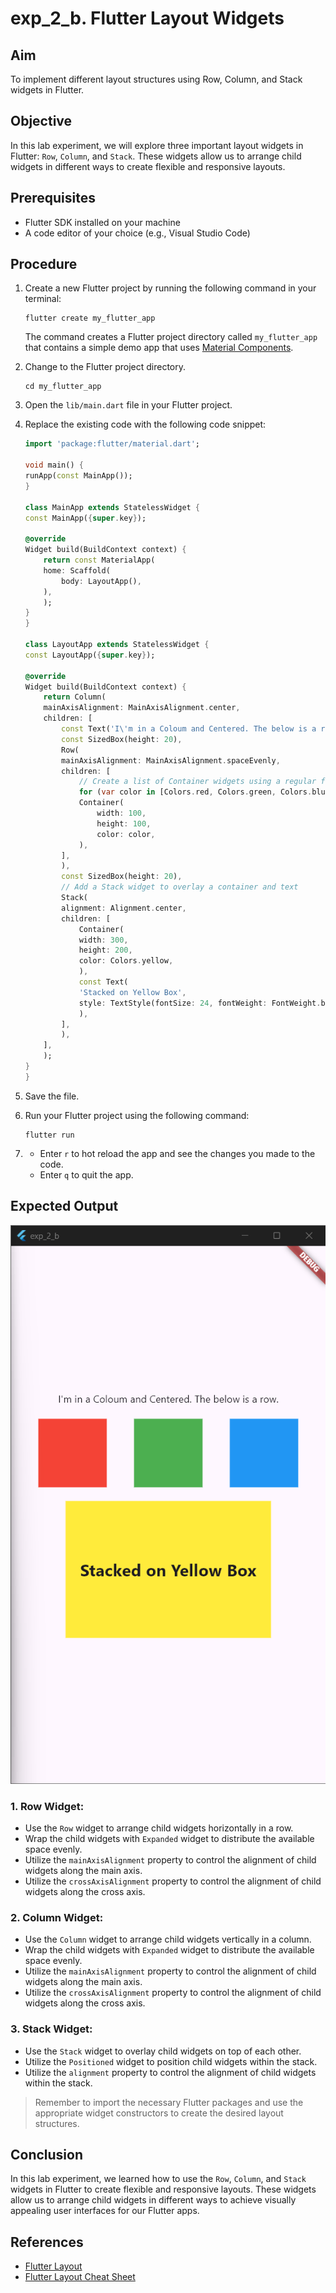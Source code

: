 # exp_2_b.  Flutter Layout Widgets

## Aim
To implement different layout structures using Row, Column, and Stack widgets in Flutter.

## Objective
In this lab experiment, we will explore three important layout widgets in Flutter: `Row`, `Column`, and `Stack`. These widgets allow us to arrange child widgets in different ways to create flexible and responsive layouts.

## Prerequisites
- Flutter SDK installed on your machine
- A code editor of your choice (e.g., Visual Studio Code)

## Procedure

1. Create a new Flutter project by running the following command in your terminal:
    ```
    flutter create my_flutter_app
    ```
    The command creates a Flutter project directory called `my_flutter_app` that contains a simple demo app that uses [Material Components](https://m3.material.io/components).

2. Change to the Flutter project directory.
    ```
    cd my_flutter_app
    ```
3. Open the `lib/main.dart` file in your Flutter project.

4. Replace the existing code with the following code snippet:
    ```dart
    import 'package:flutter/material.dart';

    void main() {
    runApp(const MainApp());
    }

    class MainApp extends StatelessWidget {
    const MainApp({super.key});

    @override
    Widget build(BuildContext context) {
        return const MaterialApp(
        home: Scaffold(
            body: LayoutApp(),
        ),
        );
    }
    }

    class LayoutApp extends StatelessWidget {
    const LayoutApp({super.key});

    @override
    Widget build(BuildContext context) {
        return Column(
        mainAxisAlignment: MainAxisAlignment.center,
        children: [
            const Text('I\'m in a Coloum and Centered. The below is a row.'),
            const SizedBox(height: 20),
            Row(
            mainAxisAlignment: MainAxisAlignment.spaceEvenly,
            children: [
                // Create a list of Container widgets using a regular for loop
                for (var color in [Colors.red, Colors.green, Colors.blue])
                Container(
                    width: 100,
                    height: 100,
                    color: color,
                ),
            ],
            ),
            const SizedBox(height: 20),
            // Add a Stack widget to overlay a container and text
            Stack(
            alignment: Alignment.center,
            children: [
                Container(
                width: 300,
                height: 200,
                color: Colors.yellow,
                ),
                const Text(
                'Stacked on Yellow Box',
                style: TextStyle(fontSize: 24, fontWeight: FontWeight.bold),
                ),
            ],
            ),
        ],
        );
    }
    }
    ```
5. Save the file.

6. Run your Flutter project using the following command:
    ```
    flutter run
    ```
7.  - Enter `r` to hot reload the app and see the changes you made to the code.
    - Enter `q` to quit the app.


## Expected Output
![exp_2_a_output](image.png)


### 1. Row Widget:
- Use the `Row` widget to arrange child widgets horizontally in a row.
- Wrap the child widgets with `Expanded` widget to distribute the available space evenly.
- Utilize the `mainAxisAlignment` property to control the alignment of child widgets along the main axis.
- Utilize the `crossAxisAlignment` property to control the alignment of child widgets along the cross axis.

### 2. Column Widget:
- Use the `Column` widget to arrange child widgets vertically in a column.
- Wrap the child widgets with `Expanded` widget to distribute the available space evenly.
- Utilize the `mainAxisAlignment` property to control the alignment of child widgets along the main axis.
- Utilize the `crossAxisAlignment` property to control the alignment of child widgets along the cross axis.

### 3. Stack Widget:
- Use the `Stack` widget to overlay child widgets on top of each other.
- Utilize the `Positioned` widget to position child widgets within the stack.
- Utilize the `alignment` property to control the alignment of child widgets within the stack.

> Remember to import the necessary Flutter packages and use the appropriate widget constructors to create the desired layout structures.

## Conclusion
In this lab experiment, we learned how to use the `Row`, `Column`, and `Stack` widgets in Flutter to create flexible and responsive layouts. These widgets allow us to arrange child widgets in different ways to achieve visually appealing user interfaces for our Flutter apps.


## References
- [Flutter Layout](https://docs.flutter.dev/ui/layout)
- [Flutter Layout Cheat Sheet](https://medium.com/flutter-community/flutter-layout-cheat-sheet-5363348d037e)
